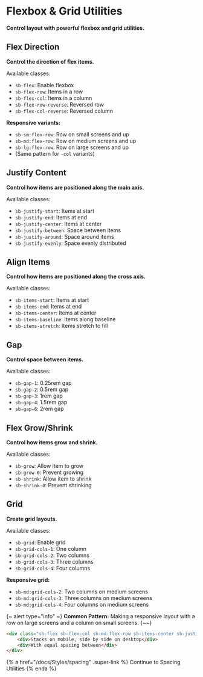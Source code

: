 # Flexbox & Grid Utilities

**Control layout with powerful flexbox and grid utilities.**

## Flex Direction

**Control the direction of flex items.**

Available classes:

- `sb-flex`: Enable flexbox
- `sb-flex-row`: Items in a row
- `sb-flex-col`: Items in a column
- `sb-flex-row-reverse`: Reversed row
- `sb-flex-col-reverse`: Reversed column

**Responsive variants:**

- `sb-sm:flex-row`: Row on small screens and up
- `sb-md:flex-row`: Row on medium screens and up
- `sb-lg:flex-row`: Row on large screens and up
- (Same pattern for `-col` variants)

## Justify Content

**Control how items are positioned along the main axis.**

Available classes:

- `sb-justify-start`: Items at start
- `sb-justify-end`: Items at end
- `sb-justify-center`: Items at center
- `sb-justify-between`: Space between items
- `sb-justify-around`: Space around items
- `sb-justify-evenly`: Space evenly distributed

## Align Items

**Control how items are positioned along the cross axis.**

Available classes:

- `sb-items-start`: Items at start
- `sb-items-end`: Items at end
- `sb-items-center`: Items at center
- `sb-items-baseline`: Items along baseline
- `sb-items-stretch`: Items stretch to fill

## Gap

**Control space between items.**

Available classes:

- `sb-gap-1`: 0.25rem gap
- `sb-gap-2`: 0.5rem gap
- `sb-gap-3`: 1rem gap
- `sb-gap-4`: 1.5rem gap
- `sb-gap-6`: 2rem gap

## Flex Grow/Shrink

**Control how items grow and shrink.**

Available classes:

- `sb-grow`: Allow item to grow
- `sb-grow-0`: Prevent growing
- `sb-shrink`: Allow item to shrink
- `sb-shrink-0`: Prevent shrinking

## Grid

**Create grid layouts.**

Available classes:

- `sb-grid`: Enable grid
- `sb-grid-cols-1`: One column
- `sb-grid-cols-2`: Two columns
- `sb-grid-cols-3`: Three columns
- `sb-grid-cols-4`: Four columns

**Responsive grid:**

- `sb-md:grid-cols-2`: Two columns on medium screens
- `sb-md:grid-cols-3`: Three columns on medium screens
- `sb-md:grid-cols-4`: Four columns on medium screens

{~ alert type="info" ~}
**Common Pattern:** Making a responsive layout with a row on large screens and a column on small screens.
{~~}

```html
<div class="sb-flex sb-flex-col sb-md:flex-row sb-items-center sb-justify-between sb-gap-4">
    <div>Stacks on mobile, side by side on desktop</div>
    <div>With equal spacing between</div>
</div>
```

{% a href="/docs/Styles/spacing" .super-link %}
Continue to Spacing Utilities 
{% enda %}